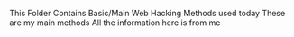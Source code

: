This Folder Contains Basic/Main Web Hacking Methods used today
These are my main methods
All the information here is from me
